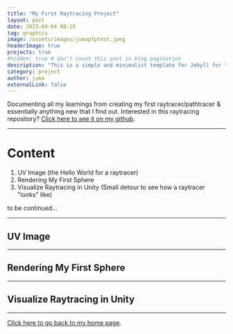 ```yaml
---
title: "My First Raytracing Project"
layout: post
date: 2023-04-04 08:19
tag: graphics
image: /assets/images/jumapfptest.jpeg
headerImage: true
projects: true
#hidden: true # don't count this post in blog pagination
description: "This is a simple and minimalist template for Jekyll for those who likes to eat noodles."
category: project
author: juma
externalLink: false
---
```


Documenting all my learnings from creating my first raytracer/pathtracer & essentially anything new that I find out. Interested in this raytracing repository? [Click here to see it on my github](https://github.com/j-2k/Raytracing).

---

# Content
1. UV Image (the Hello World for a raytracer)
2. Rendering My First Sphere
3. Visualize Raytracing in Unity (Small detour to see how a raytracer "looks" like)

to be continued...


---

## UV Image

---

## Rendering My First Sphere

---

## Visualize Raytracing in Unity

---



[Click here to go back to my home page](https://j-2k.github.io).
